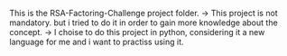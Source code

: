 This is the RSA-Factoring-Challenge project folder.
-> This project is not mandatory. but i tried to do it in order to gain more knowledge about the concept.
-> I choise to do this project in python, considering it a new language for me and i want to practiss using it.
